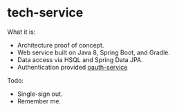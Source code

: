 # tech-service

What it is:
- Architecture proof of concept.
- Web service built on Java 8, Spring Boot, and Gradle.
- Data access via HSQL and Spring Data JPA.
- Authentication provided [oauth-service](https://github.com/shaunnbarron/oauth-service)

Todo:
- Single-sign out.
- Remember me.


